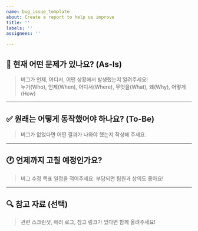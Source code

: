 ```yaml
---
name: bug_issue_template
about: Create a report to help us improve
title: ''
labels: ''
assignees: ''

---
```


## 🐛 현재 어떤 문제가 있나요? (As-Is)

> 버그가 언제, 어디서, 어떤 상황에서 발생했는지 알려주세요!  
> 누가(Who), 언제(When), 어디서(Where), 무엇을(What), 왜(Why), 어떻게(How)

---

## ✅ 원래는 어떻게 동작했어야 하나요? (To-Be)

> 버그가 없었다면 어떤 결과가 나와야 했는지 작성해 주세요.

---

## 🕐 언제까지 고칠 예정인가요?

> 버그 수정 목표 일정을 적어주세요. 부담되면 팀원과 상의도 좋아요!

---

## 🔍 참고 자료 (선택)

> 관련 스크린샷, 에러 로그, 참고 링크가 있다면 함께 올려주세요!
